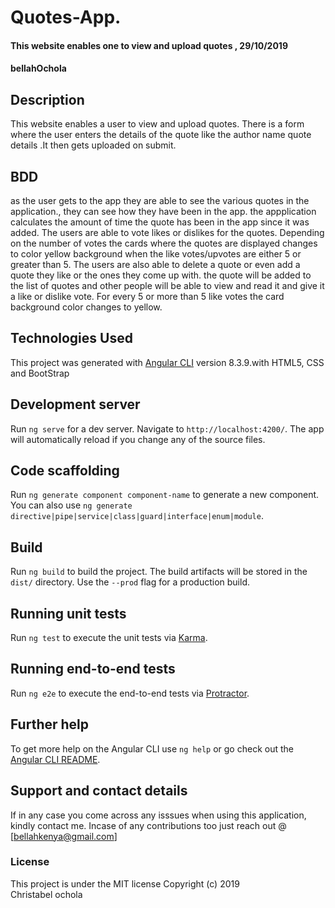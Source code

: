 # Quotes-App.
#### This website enables one to view and upload quotes , 29/10/2019
#### bellahOchola
## Description
This website enables a user to view and upload quotes. There is a form where the user enters the details of the quote like the author name quote details .It then gets uploaded on submit.
## BDD
as the user gets to the app they are able to see the various quotes in the application., they can see how they have been in the app. the appplication calculates the amount of time the quote has been in the app since it was added. The users are able to vote likes or dislikes for the quotes. Depending on the number of votes the cards where the quotes are displayed changes to color yellow background when the like votes/upvotes are either 5 or greater  than 5.
The users are also able to delete a quote or even add a quote they like or the ones they come up with. the quote will be added to the list of quotes and other people will be able to view and read it and give it a like or dislike vote. For every 5 or more than 5 like votes the card background color changes to yellow.
## Technologies Used
This project was generated with [Angular CLI](https://github.com/angular/angular-cli) version 8.3.9.with HTML5, CSS and BootStrap
## Development server
Run `ng serve` for a dev server. Navigate to `http://localhost:4200/`. The app will automatically reload if you change any of the source files.
​
## Code scaffolding
​Run `ng generate component component-name` to generate a new component. You can also use `ng generate directive|pipe|service|class|guard|interface|enum|module`.
​
## Build
​Run `ng build` to build the project. The build artifacts will be stored in the `dist/` directory. Use the `--prod` flag for a production build.
​
## Running unit tests
​Run `ng test` to execute the unit tests via [Karma](https://karma-runner.github.io).
​
## Running end-to-end tests
​Run `ng e2e` to execute the end-to-end tests via [Protractor](http://www.protractortest.org/).
​
## Further help
​To get more help on the Angular CLI use `ng help` or go check out the [Angular CLI README](https://github.com/angular/angular-cli/blob/master/README.md).
​
## Support and contact details
If in any case you come across any isssues when using this application, kindly contact me. Incase of any contributions too just reach out @ [bellahkenya@gmail.com]
### License
This project is under the MIT license
Copyright (c) 2019  
Christabel ochola